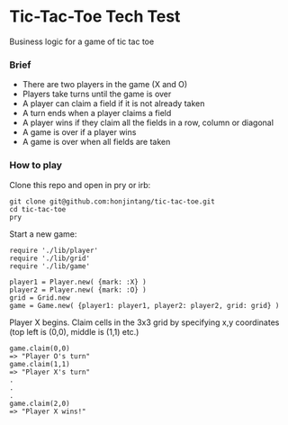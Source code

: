 # Tic-Tac-Toe Tech Test

Business logic for a game of tic tac toe

### Brief

* There are two players in the game (X and O)
* Players take turns until the game is over
* A player can claim a field if it is not already taken
* A turn ends when a player claims a field
* A player wins if they claim all the fields in a row, column or diagonal
* A game is over if a player wins
* A game is over when all fields are taken

### How to play

Clone this repo and open in pry or irb:
```
git clone git@github.com:honjintang/tic-tac-toe.git
cd tic-tac-toe
pry
```
Start a new game:
```
require './lib/player'
require './lib/grid'
require './lib/game'

player1 = Player.new( {mark: :X} )
player2 = Player.new( {mark: :O} )
grid = Grid.new
game = Game.new( {player1: player1, player2: player2, grid: grid} )
```
Player X begins. Claim cells in the 3x3 grid by specifying x,y coordinates (top left is (0,0), middle is (1,1) etc.)
```
game.claim(0,0)
=> "Player O's turn"
game.claim(1,1)
=> "Player X's turn"
.
.
.
game.claim(2,0)
=> "Player X wins!"
```
